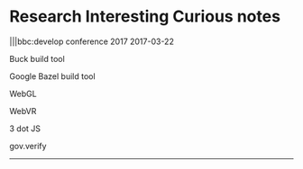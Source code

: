 # Research Interesting Curious notes

|||bbc:develop conference 2017 2017-03-22

Buck build tool

Google Bazel build tool

WebGL

WebVR

3 dot JS

gov.verify

---
